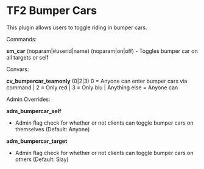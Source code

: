 TF2 Bumper Cars
===============

This plugin allows users to toggle riding in bumper cars.

Commands:

**sm_car** (noparam|#userid|name) (noparam|on|off) - Toggles bumper car on all targets or self


Convars:

**cv_bumpercar_teamonly** (0|2|3)
 0 = Anyone can enter bumper cars via command | 2 = Only red | 3 = Only blu | Anything else = Anyone can


Admin Overrides:

**adm_bumpercar_self**
 - Admin flag check for whether or not clients can toggle bumper cars on themselves (Default: Anyone)

**adm_bumpercar_target**
 - Admin flag check for whether or not clients can toggle bumper cars on others (Default: Slay)
